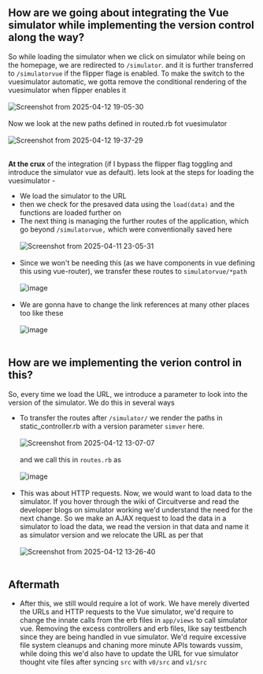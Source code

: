 ## How are we going about integrating the Vue simulator while implementing the version control along the way?
So while loading the simulator when we click on simulator while being on the homepage, we are redirected to `/simulator`. and it is further transferred to `/simulatorvue` if the flipper flage is enabled. To make the switch to the vuesimulator automatic, we gotta remove the conditional rendering of the vuesimulator when flipper enables it 
<br><br>
![Screenshot from 2025-04-12 19-05-30](https://github.com/user-attachments/assets/e024ba1f-e1e7-4a24-b3e7-9e9fc0514dd6)
<br><br>
Now we look at the new paths defined in routed.rb fot vuesimulator
<br><br>
![Screenshot from 2025-04-12 19-37-29](https://github.com/user-attachments/assets/3fac2b76-7ba3-4c96-832f-e3488c456ac4)
<br><br>

**At the crux** of the integration (if I bypass the flipper flag toggling and introduce the simulator vue as default). lets look at the steps for loading the vuesimulator - 
- We load the simulator to the URL
- then we check for the presaved data using the `load(data)` and the functions are loaded further on
- The next thing is managing the further routes of the application, which go beyond `/simulatorvue,` which were conventionally saved here
  <br><br>
![Screenshot from 2025-04-11 23-05-31](https://github.com/user-attachments/assets/e5449592-84e7-4f10-9627-7635d1ef0cd7)
<br><br>
- Since we won't be needing this (as we have components in vue defining this using vue-router), we transfer these routes to `simulatorvue/*path`
<br><br>
![image](https://github.com/user-attachments/assets/7b0efa1d-3bde-42df-a11e-43ea7fd4f24c)
<br><br>
- We are gonna have to change the link references at many other places too like these
    <br><br>
  ![image](https://github.com/user-attachments/assets/6b2e6dd1-81b8-4b8b-983b-a4c631fd2a60)
<br><br>
## How are we implementing the verion control in this? 
So, every time we load the URL, we introduce a parameter to look into the version of the simulator. We do this in several ways
- To transfer the routes after `/simulator/` we render the paths in static_controller.rb with a version parameter `simver` here.
  <br><br>
  ![Screenshot from 2025-04-12 13-07-07](https://github.com/user-attachments/assets/25692368-f63f-41b9-a998-4847dc5876b5)
  <br><br>
and we call this in `routes.rb` as
<br><br>
![image](https://github.com/user-attachments/assets/e17efbf4-7158-44f0-aa01-31a748018770)
<br><br>
- This was about HTTP requests. Now, we  would want to load data to the simulator. If you hover through the wiki of Circuitverse and read the developer blogs on simulator working we'd understand the need for the next change. So we make an AJAX request to load the data in a simulator to load the data, we read the version in that data and name it as simulator version and we relocate the URL as per that 
<br><br>
![Screenshot from 2025-04-12 13-26-40](https://github.com/user-attachments/assets/92acfee9-a53c-40ea-936f-dc1d8a10e871)
<br><br>
## Aftermath
- After this, we still would require a lot of work. We have merely diverted the URLs and HTTP requests to the Vue simulator, we'd require to change the innate calls from the erb files in `app/views` to call simulator vue. Removing the excess controllers and erb files, like say testbench since they are being handled in vue simulator. We'd require excessive file system cleanups and chaning more minute APIs towards vussim, while doing this we'd also have to update the URL for vue simulator thought vite files after syncing `src` with `v0/src` and `v1/src`
